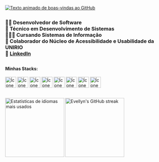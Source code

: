 <div align="left">
    <a href="https://git.io/typing-svg" aria-label="Texto animado de boas-vindas ao GitHub">
        <img src="https://readme-typing-svg.herokuapp.com?font=&pause=1000&color=5D9E37&random=true&width=435&lines=Seja+bem+vindo(a)+ao+meu+GitHub!+%E2%8B%86%CB%99%E2%9F%A1+%E2%80%94" alt="Texto animado de boas-vindas ao GitHub" />
    </a>
</div>

## 

<h3 align="left">
    👨‍💻 Desenvolvedor de Software <br>
    📑 Técnico em Desenvolvimento de Sistemas <br>
    👩🏽‍🎓 Cursando Sistemas de Informação <br>
    🦾 Colaborador do Núcleo de Acessibilidade e Usabilidade da UNIRIO <br>
    🔗 <a href="https://www.linkedin.com/in/pedro-lucas-moreira-706675256/" aria-label="Meu perfil no LinkedIn"> LinkedIn </a>
</h3>

##

<h4>Minhas Stacks:</h4>
<div align="left">
    <p>
        <img height="35px" width="35px" src="https://cdn.jsdelivr.net/gh/devicons/devicon@latest/icons/html5/html5-original.svg" alt="Ícone HTML5" />
        <img height="35px" width="35px" src="https://cdn.jsdelivr.net/gh/devicons/devicon@latest/icons/css3/css3-original.svg" alt="Ícone CSS3" />
        <img height="35px" width="35px" src="https://cdn.jsdelivr.net/gh/devicons/devicon@latest/icons/javascript/javascript-original.svg" alt="Ícone JavaScript" />
        <img height="35px" width="35px" src="https://cdn.jsdelivr.net/gh/devicons/devicon@latest/icons/python/python-plain.svg" alt="Ícone Python" />
        <img height="35px" width="35px" src="https://cdn.jsdelivr.net/gh/devicons/devicon@latest/icons/java/java-original.svg" alt="Ícone Java" />
        <img height="35px" width="35px" src="https://cdn.jsdelivr.net/gh/devicons/devicon@latest/icons/androidstudio/androidstudio-plain.svg" alt="Ícone Android Studio" />
        <img height="35px" width="35px" src="https://cdn.jsdelivr.net/gh/devicons/devicon@latest/icons/mysql/mysql-original.svg" alt="Ícone MySQL" />
        <img height="35px" width="35px" src="https://cdn.jsdelivr.net/gh/devicons/devicon@latest/icons/csharp/csharp-original.svg" alt="Ícone C#" />
    </p>
</div>

##

<div align="left">
    <img height="190" align="left" src="https://github-readme-stats.vercel.app/api/top-langs/?username=powerandcontrol&layout=donut&theme=shadow_green" alt="Estatísticas de idiomas mais usados" />
    <img height="190" align="left" src="https://github-readme-streak-stats.herokuapp.com/?user=powerandcontrol&theme=shadow_green&border=shadow_green" alt="Evellyn's GitHub streak" />
</div>
<br>
